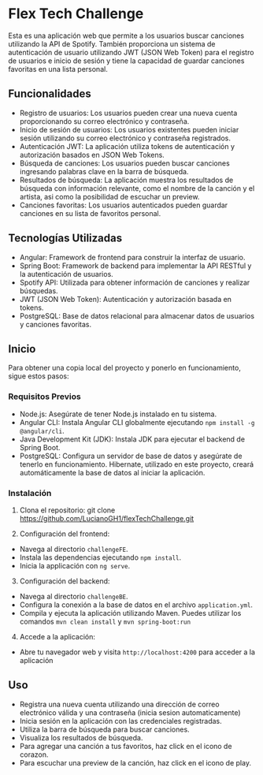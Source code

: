 # Flex Tech Challenge

Esta es una aplicación web que permite a los usuarios buscar canciones utilizando la API de Spotify. También proporciona un sistema de autenticación de usuario utilizando JWT (JSON Web Token) para el registro de usuarios e inicio de sesión y tiene la capacidad de guardar canciones favoritas en una lista personal.

## Funcionalidades

- Registro de usuarios: Los usuarios pueden crear una nueva cuenta proporcionando su correo electrónico y contraseña.
- Inicio de sesión de usuarios: Los usuarios existentes pueden iniciar sesión utilizando su correo electrónico y contraseña registrados.
- Autenticación JWT: La aplicación utiliza tokens de autenticación y autorización basados en JSON Web Tokens.
- Búsqueda de canciones: Los usuarios pueden buscar canciones ingresando palabras clave en la barra de búsqueda.
- Resultados de búsqueda: La aplicación muestra los resultados de búsqueda con información relevante, como el nombre de la canción y el artista, asi como la posibilidad de escuchar un preview.
- Canciones favoritas: Los usuarios autenticados pueden guardar canciones en su lista de favoritos personal.

## Tecnologías Utilizadas

- Angular: Framework de frontend para construir la interfaz de usuario.
- Spring Boot: Framework de backend para implementar la API RESTful y la autenticación de usuarios.
- Spotify API: Utilizada para obtener información de canciones y realizar búsquedas.
- JWT (JSON Web Token): Autenticación y autorización basada en tokens.
- PostgreSQL: Base de datos relacional para almacenar datos de usuarios y canciones favoritas.

## Inicio

Para obtener una copia local del proyecto y ponerlo en funcionamiento, sigue estos pasos:

### Requisitos Previos

- Node.js: Asegúrate de tener Node.js instalado en tu sistema.
- Angular CLI: Instala Angular CLI globalmente ejecutando `npm install -g @angular/cli`.
- Java Development Kit (JDK): Instala JDK para ejecutar el backend de Spring Boot.
- PostgreSQL: Configura un servidor de base de datos y asegúrate de tenerlo en funcionamiento. Hibernate, utilizado en este proyecto, creará automáticamente la base de datos al iniciar la aplicación.

### Instalación

1. Clona el repositorio: git clone https://github.com/LucianoGH1/flexTechChallenge.git

2. Configuración del frontend:

- Navega al directorio `challengeFE`.
- Instala las dependencias ejecutando `npm install`.
- Inicia la applicación con `ng serve`.

3. Configuración del backend:

- Navega al directorio `challengeBE`.
- Configura la conexión a la base de datos en el archivo `application.yml`.
- Compila y ejecuta la aplicación utilizando Maven. Puedes utilizar los comandos `mvn clean install` y
`mvn spring-boot:run`

4. Accede a la aplicación:

- Abre tu navegador web y visita `http://localhost:4200` para acceder a la aplicación

## Uso

- Registra una nueva cuenta utilizando una dirección de correo electrónico válida y una contraseña (inicia sesion automaticamente)
- Inicia sesión en la aplicación con las credenciales registradas.
- Utiliza la barra de búsqueda para buscar canciones.
- Visualiza los resultados de búsqueda. 
- Para agregar una canción a tus favoritos, haz click en el icono de corazon.
- Para escuchar una preview de la canción, haz click en el icono de play.
